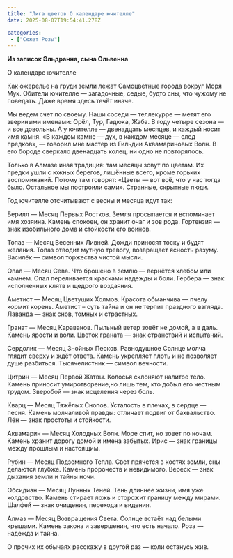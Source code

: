 ```yaml
---
title: "Лига цветов О календаре ючителле"
date: 2025-08-07T19:54:41.278Z

categories:
 - ["Сюжет Розы"]
---
```


**Из записок Эльдранна, сына Ольвенна**

О календаре ючителле

Как ожерелье на груди земли лежат Самоцветные города вокруг Моря Мук.
Обители ючителле — загадочные, седые, будто сны, что чужому не поведать.
Даже время здесь течёт иначе.

Мы ведем счет по своему. Наши соседи — теллекурре — метят его звериными
именами: Орёл, Тур, Гадюка, Жаба. В году четыре сезона — и все довольны.
А у ючителле — двенадцать месяцев, и каждый носит имя камня. «В каждом
камне — дух, в каждом месяце — след предков», — говорил мне мастер из
Гильдии Аквамариновых Волн. В его бороде сверкало двенадцать колец, ни
одно не повторялось.

Только в Алмазе иная традиция: там месяцы зовут по цветам. Их предки
ушли с южных берегов, лишённые всего, кроме горьких воспоминаний. Потому
там говорят: «Цветы — вот всё, что у нас тогда было. Остальное мы
построили сами». Странные, скрытные люди.

Год ючителле отсчитывают с весны и месяца идут так:

Берилл — Месяц Первых Ростков. Земля просыпается и вспоминает имя
хозяина. Камень спокоен, он хранит очаг и зов рода. Гортензия — знак
изобильного дома и стойкости его воинов.

Топаз — Месяц Весенних Ливней. Дожди приносят тоску и будят желания.
Топаз отводит мутную тревогу, возвращает ясность разуму. Василёк —
символ торжества чистой мысли.

Опал — Месяц Сева. Что брошено в землю — вернётся хлебом или камнем.
Опал переливается красками надежды и боли. Гербера — знак исполненных
клятв и щедрого воздаяния.

Аметист — Месяц Цветущих Холмов. Красота обманчива — пчелу кормит
корень. Аметист – суть тайна и он не терпит праздного взгляда. Лаванда —
знак снов, томных и страстных.

Гранат — Месяц Караванов. Пыльный ветер зовёт не домой, а в даль. Камень
ярости и воли. Цветок граната — знак странствий и испытаний.

Сердолик — Месяц Знойных Песков. Равнодушное Солнце молча глядит сверху
и ждёт ответа. Камень укрепляет плоть и не позволяет душе разбиться.
Тысячелистник — символ вечности.

Цитрин — Месяц Первой Жатвы. Колосья склоняют налитое тело. Камень
приносит умиротворение,но лишь тем, кто добыл его честным трудом.
Зверобой — знак исцеления через боль.

Кварц — Месяц Тяжёлых Снопов. Усталость в плечах, в сердце — песня.
Камень молчаливой правды: отличает подвиг от бахвальство. Лён — знак
простоты и стойкости.

Аквамарин — Месяц Холодных Волн. Море спит, но зовет по ночам. Камень
хранит дорогу домой и имена забытых. Ирис — знак границы между прошлым и
настоящим.

Рубин — Месяц Подземного Тепла. Свет прячется в костях земли, сны
делаются глубже. Камень пророчеств и невидимого. Вереск — знак дыхания
земли и тайны ночи.

Обсидиан — Месяц Лунных Теней. Тень длиннее жизни, имя уже колдовство.
Камень стирает ложь и сторожит границу между мирами. Шалфей — знак
очищения, перехода и видения.

Алмаз — Месяц Возвращения Света. Солнце встаёт над белыми крышами.
Камень закона и завершения, что есть начало. Роза — надежда и тайна.

О прочих их обычаях расскажу в другой раз — коли останусь жив.
